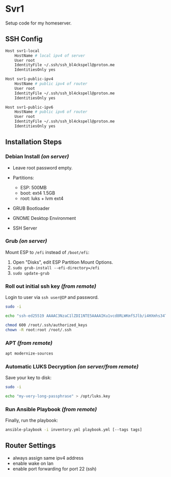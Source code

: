 # Svr1

Setup code for my homeserver.

## SSH Config

```bash
Host svr1-local
    HostName # local ipv4 of server
    User root
    IdentityFile ~/.ssh/ssh_bl4ckspell@proton.me
    IdentitiesOnly yes

Host svr1-public-ipv4
    HostName # public ipv4 of router
    User root
    IdentityFile ~/.ssh/ssh_bl4ckspell@proton.me
    IdentitiesOnly yes

Host svr1-public-ipv6
    HostName # public ipv6 of router
    User root
    IdentityFile ~/.ssh/ssh_bl4ckspell@proton.me
    IdentitiesOnly yes
```

## Installation Steps

### Debian Install _(on server)_

- Leave root password empty.

- Partitions:

  - ESP: 500MB
  - boot: ext4 1.5GB
  - root: luks + lvm ext4

- GRUB Bootloader
- GNOME Desktop Environment
- SSH Server

### Grub _(on server)_

Mount ESP to `/efi` instead of `/boot/efi`:

1. Open "Disks", edit ESP Partition Mount Options.
2. `sudo grub-install --efi-directory=/efi`
3. `sudo update-grub`

### Roll out initial ssh key _(from remote)_

Login to user via `ssh user@IP` and password.

```bash
sudo -i
```

```bash
echo "ssh-ed25519 AAAAC3NzaC1lZDI1NTE5AAAAIKu1vcd8RLWKmfSJlb/i4HXmhs34T+exkmIEWx2yX+C7 bl4ckspell@proton.me" >> /root/.ssh/authorized_keys
```

```bash
chmod 600 /root/.ssh/authorized_keys
chown -R root:root /root/.ssh
```

### APT _(from remote)_

```bash
apt modernize-sources
```

### Automatic LUKS Decryption _(on server/from remote)_

Save your key to disk:

```bash
sudo -i
```

```bash
echo "my-very-long-passphrase" > /opt/luks.key
```

### Run Ansible Playbook _(from remote)_

Finally, run the playbook:

```bash
ansible-playbook -i inventory.yml playbook.yml [--tags tags]
```

## Router Settings

- always assign same ipv4 address
- enable wake on lan
- enable port forwarding for port 22 (ssh)